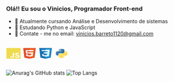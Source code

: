 ### Olá!! Eu sou o Vinicios, Programador Front-end

- 🔭 Atualmente cursando Análise e Desenvolvimento de sistemas
- 🌱 Estudando Python e JavaScript
- 💬 Contate - me no email: vinicios.barreto1120@gmail.com

<div style="display: inline_block"><br>
  <img align="center" alt="vinicios-Js" height="30" width="40" src="https://raw.githubusercontent.com/devicons/devicon/master/icons/javascript/javascript-plain.svg">
  <img align="center" alt="vinicios-HTML" height="30" width="40" src="https://raw.githubusercontent.com/devicons/devicon/master/icons/html5/html5-original.svg">
  <img align="center" alt="vinicios-CSS" height="30" width="40" src="https://raw.githubusercontent.com/devicons/devicon/master/icons/css3/css3-original.svg">
  <img align="center" alt="vinicios-Python" height="30" width="40" src="https://raw.githubusercontent.com/devicons/devicon/master/icons/python/python-original.svg">
</div>

##

![Anurag's GitHub stats](https://github-readme-stats.vercel.app/api?username=viniciosbarreto&show_icons=true&theme=cobalt2)
![Top Langs](https://github-readme-stats.vercel.app/api/top-langs/?username=viniciosbarreto&layout=compact&langs_count=16&theme=cobalt2)
